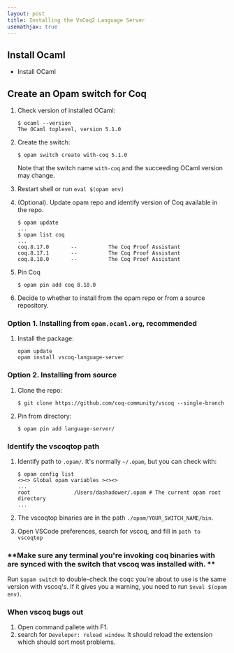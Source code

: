 ```yaml
---
layout: post
title: Installing the VsCoq2 Language Server
usemathjax: true
---
```


## Install Ocaml

- Install OCaml

## Create an Opam switch for Coq

1. Check version of installed OCaml:

    ```
    $ ocaml --version
    The OCaml toplevel, version 5.1.0
    ```

2. Create the switch:

    ```
    $ opam switch create with-coq 5.1.0
    ```

    Note that the switch name `with-coq` and the succeeding OCaml version may change.

3. Restart shell or run `eval $(opam env)`

4. (Optional). Update opam repo and identify version of Coq available in the repo.
    ```
    $ opam update
    ...
    $ opam list coq
    ...
    coq.8.17.0       --          The Coq Proof Assistant
    coq.8.17.1       --          The Coq Proof Assistant
    coq.8.18.0       --          The Coq Proof Assistant
    ```

4. Pin Coq

    ```
    $ opam pin add coq 8.18.0
    ```

5. Decide to whether to install from the opam repo or from a source repository.

### Option 1. Installing from `opam.ocaml.org`, recommended

1. Install the package:

    ```
    opam update
    opam install vscoq-language-server
    ```

### Option 2. Installing from source

1. Clone the repo:

    ```
    $ git clone https://github.com/coq-community/vscoq --single-branch
    ```

2. Pin from directory:

    ```
    $ opam pin add language-server/
    ```

### Identify the vscoqtop path

1. Identify path to `.opam/`. It's normally `~/.opam`, but you can check with:

    ```
    $ opam config list
    <><> Global opam variables ><><>
    ...
    root              /Users/dashadower/.opam # The current opam root directory
    ...
    ```

2. The vscoqtop binaries are in the path `./opam/YOUR_SWITCH_NAME/bin`.

3. Open VSCode preferences, search for vscoq, and fill in `path to vscoqtop`

### **Make sure any terminal you're invoking coq binaries with are synced with the switch that vscoq was installed with. **

Run `$opam switch` to double-check the coqc you're about to use is the same version with vscoq's. If it gives you a warning, you need to run `$eval $(opam env)`.

### When vscoq bugs out

1. Open command pallete with F1.
2. search for `Developer: reload window`. It should reload the extension which should sort most problems.